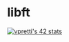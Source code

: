 # libft
[![vpretti's 42 stats](https://badge42.vercel.app/api/v2/cl2rqtimp004509lis80vsqko/stats?cursusId=60&coalitionId=undefined)](https://github.com/JaeSeoKim/badge42)
